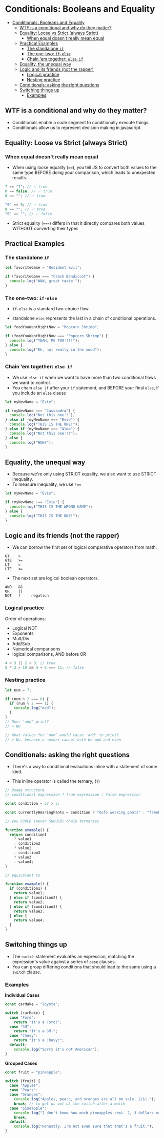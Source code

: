 # Conditionals: Booleans and Equality

- [Conditionals: Booleans and Equality](#conditionals-booleans-and-equality)
  - [WTF is a conditional and why do they matter?](#wtf-is-a-conditional-and-why-do-they-matter)
  - [Equality: Loose vs Strict (always Strict)](#equality-loose-vs-strict-always-strict)
    - [When equal doesn't really mean equal](#when-equal-doesnt-really-mean-equal)
  - [Practical Examples](#practical-examples)
    - [The standalone `if`](#the-standalone-if)
    - [The one-two: `if-else`](#the-one-two-if-else)
    - [Chain 'em together: `else if`](#chain-em-together-else-if)
  - [Equality, the unequal way](#equality-the-unequal-way)
  - [Logic and its friends (not the rapper)](#logic-and-its-friends-not-the-rapper)
    - [Logical practice](#logical-practice)
    - [Nesting practice](#nesting-practice)
  - [Conditionals: asking the right questions](#conditionals-asking-the-right-questions)
  - [Switching things up](#switching-things-up)
    - [Examples](#examples)

## WTF is a conditional and why do they matter?

- Conditionals enable a code segment to conditionally execute things.
- Conditionals allow us to represent decision making in javascript.

## Equality: Loose vs Strict (always Strict)

### When equal doesn't really mean equal

- When using loose equality (`==`), you tell JS to convert both values to the same type BEFORE doing your comparison, which leads to unexpected results.

```js
7 == "7"; // ✅ true
0 == false; // ✅ true
0 == ""; // ✅ true

"0" == 0; // ✅ true
0 == ""; // ✅ true
"0" == ""; // ✅ false
```

- Strict equality (`===`) differs in that it directly compares both values WITHOUT converting their types

## Practical Examples

### The standalone `if`

```js
let favoriteGame = "Resident Evil";

if (favoriteGame === "Crash Bandicoot") {
  console.log("WOW, great taste.");
}
```

### The one-two: `if-else`

- `if-else` is a standard two-choice flow

- standalone `else` represents the last in a chain of conditional operations.

```js
let foodYouWantRightNow = "Popcorn Shrimp";

if (foodYouWantRightNow === "Popcorn Shrimp") {
  console.log("YEAH, ME TOO!!!!");
} else {
  console.log("Eh, not really in the mood");
}
```

### Chain 'em together: `else if`

- We use `else if` when we want to have more than two conditional flows we want to control.
- You chain `else if` after your `if` statement, and BEFORE your final `else`, if you include an `else` clause

```js
let myNewName = "Evie";

if (myNewName === "Cassandra") {
  console.log("Not this one!!");
} else if (myNewName === "Evie") {
  console.log("THIS IS THE ONE!");
} else if (myNewName === "Alma") {
  console.log("Not this one!!!");
} else {
  console.log("HUH?");
}
```

## Equality, the unequal way

- Because we're only using STRICT equality, we also want to use STRICT inequality.
- To measure inequality, we use `!==`

```js
let myNewName = "Evie";

if (myNewName !== "Evie") {
  console.log("THIS IS THE WRONG NAME");
} else {
  console.log("THIS IS THE ONE!");
}
```

## Logic and its friends (not the rapper)

- We can borrow the first set of logical comparative operators from math.

```
GT    >
GTE   >=
LT    <
LTE   <=
```

- The next set are logical boolean operators.

```
AND   &&
OR    ||
NOT   !     negation
```

### Logical practice

Order of operations:

- Logical NOT
- Exponents
- Mult/Div
- Add/Sub
- Numerical comparisons
- logical comparisons, AND before OR

```js
4 < 3 || 2 < 3; // true
5 * 3 > 10 && 4 + 6 === 11; // false
```

### Nesting practice

```js
let num = 7;

if (num % 2 === 0) {
  if (num % 2 === 1) {
    console.log("odd");
  }
}
// Does 'odd' print?
// > NO

// What values for `num` would cause 'odd' to print?
// > No, because a number cannot both be odd and even
```

## Conditionals: asking the right questions

- There's a way to conditional evaluations inline with a statement of some kind.

- This inline operator is called the ternary, (`?`)

```js
// Usage structure
// conditional expression ? true expression : false expression

const condition = 57 > 3;

const currentlyWearingPants = condition ? "defo wearing pants" : "freeballing";

// you COULD (never SHOULD) chain ternaries

function example() {
  return condition1
    ? value1
    : condition2
    ? value2
    : condition3
    ? value3
    : value4;
}

// equivalent to

function example() {
  if (condition1) {
    return value1;
  } else if (condition2) {
    return value2;
  } else if (condition3) {
    return value3;
  } else {
    return value4;
  }
}
```

## Switching things up

- The `switch` statement evaluates an expression, matching the expression's value against a series of `case` clauses.
- You can group differing conditions that should lead to the same using a `switch` clause.

### Examples

**Individual Cases**

```js
const carMake = "Toyota";

switch (carMake) {
  case "Ford":
    return "It's a Ford!";
  case "GM":
    return "It's a GM!";
  case "Chevy":
    return "It's a Chevy!";
  default:
    console.log("Sorry it's not American");
}
```

**Grouped Cases**

```js
const fruit = "pineapple";

switch (fruit) {
  case "Apples":
  case "Pears":
  case "Oranges":
    console.log("Apples, pears, and oranges are all on sale, 2/$1.");
    break; // to get us out of the switch after a match
  case "pineapple":
    console.log("I don't know how much pineapples cost. 2, 3 dollars maybe??");
    break;
  default:
    console.log("Honestly, I'm not even sure that that's a fruit.");
}
```
